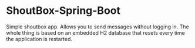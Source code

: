 # ShoutBox-Spring-Boot
Simple shoutbox app. Allows you to send messages without logging in. The whole thing is based on an embedded H2 database that resets every time the application is restarted.
